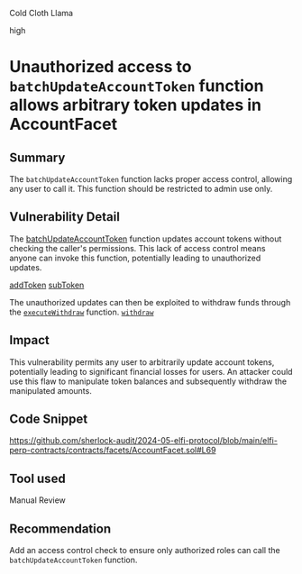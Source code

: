 Cold Cloth Llama

high

# Unauthorized access to `batchUpdateAccountToken` function allows arbitrary token updates in AccountFacet


## Summary
The `batchUpdateAccountToken` function lacks proper access control, allowing any user to call it. This function should be restricted to admin use only.

## Vulnerability Detail
The [batchUpdateAccountToken](https://github.com/sherlock-audit/2024-05-elfi-protocol/blob/main/elfi-perp-contracts/contracts/facets/AccountFacet.sol#L69) function updates account tokens without checking the caller's permissions. This lack of access control means anyone can invoke this function, potentially leading to unauthorized updates.

[addToken](https://github.com/sherlock-audit/2024-05-elfi-protocol/blob/main/elfi-perp-contracts/contracts/process/AssetsProcess.sol#L187)
[subToken](https://github.com/sherlock-audit/2024-05-elfi-protocol/blob/main/elfi-perp-contracts/contracts/process/AssetsProcess.sol#L190)

The unauthorized updates can then be exploited to withdraw funds through the [`executeWithdraw`](https://github.com/sherlock-audit/2024-05-elfi-protocol/blob/main/elfi-perp-contracts/contracts/facets/AccountFacet.sol#L48) function.
[`withdraw`](https://github.com/sherlock-audit/2024-05-elfi-protocol/blob/main/elfi-perp-contracts/contracts/process/AssetsProcess.sol#L142)

## Impact
This vulnerability permits any user to arbitrarily update account tokens, potentially leading to significant financial losses for users. An attacker could use this flaw to manipulate token balances and subsequently withdraw the manipulated amounts.

## Code Snippet
https://github.com/sherlock-audit/2024-05-elfi-protocol/blob/main/elfi-perp-contracts/contracts/facets/AccountFacet.sol#L69

## Tool used
Manual Review

## Recommendation
Add an access control check to ensure only authorized roles can call the `batchUpdateAccountToken` function.